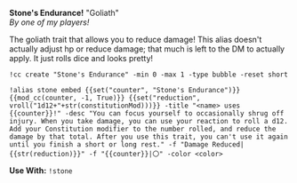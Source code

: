 **Stone's Endurance!** "Goliath"  
*By one of my players!*  
  
The goliath trait that allows you to reduce damage! This alias doesn't actually adjust hp or reduce damage; that much is left to the DM to actually apply. It just rolls dice and looks pretty!  
  
``!cc create "Stone's Endurance" -min 0 -max 1 -type bubble -reset short``  
```  
!alias stone embed {{set("counter", "Stone's Endurance")}} {{mod_cc(counter, -1, True)}} {{set("reduction", vroll("1d12+"+str(constitutionMod)))}} -title "<name> uses {{counter}}!" -desc "You can focus yourself to occasionally shrug off injury. When you take damage, you can use your reaction to roll a d12. Add your Constitution modifier to the number rolled, and reduce the damage by that total. After you use this trait, you can't use it again until you finish a short or long rest." -f "Damage Reduced|{{str(reduction)}}" -f "{{counter}}|〇" -color <color>  
```  
  
**Use With:** ``!stone``
